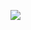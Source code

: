 ![](https://raw.githubusercontent.com/oleksandrblazhko/ai201-kebap/laboratory-work-7/2-SoftwareDesign/2.7-PlantUML/UML-UseCase.puml)
